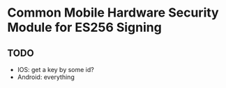 # Common Mobile Hardware Security Module for ES256 Signing

## TODO

-   IOS: get a key by some id?
-   Android: everything
